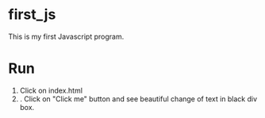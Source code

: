 # first_js
This is my first Javascript program.

# Run
1. Click on index.html
2. . Click on "Click me" button and see beautiful change of text in black div box.